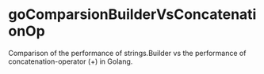 # goComparsionBuilderVsConcatenationOp
Comparison of the performance of strings.Builder vs the performance of concatenation-operator (+) in Golang.
